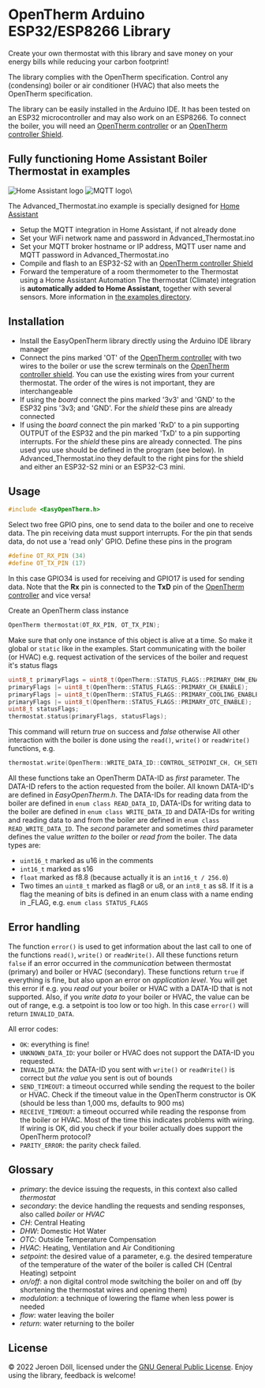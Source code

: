 # OpenTherm Arduino ESP32/ESP8266 Library

Create your own thermostat with this library and save money on your energy bills while reducing your carbon footprint!

The library complies with the OpenTherm specification. Control any (condensing) boiler or air conditioner (HVAC) that also meets the OpenTherm specification.

The library can be easily installed in the Arduino IDE. It has been tested on an ESP32 microcontroller and may also work on an ESP8266.
To connect the boiler, you will need an [OpenTherm controller](https://www.tindie.com/products/jeroen88/opentherm-controller/) or an [OpenTherm controller Shield](https://www.tindie.com/products/jeroen88/opentherm-shield/).

## Fully functioning Home Assistant Boiler Thermostat in examples
![Home Assistant logo](https://raw.githubusercontent.com/home-assistant/assets/master/logo/logo-small.png)
![MQTT logo](https://brands.home-assistant.io/_/mqtt/logo.png)\

The Advanced_Thermostat.ino example is specially designed for [Home Assistant](https://www.home-assistant.io/)
- Setup the MQTT integration in Home Assistant, if not already done
- Set your WiFi network name and password in Advanced_Thermostat.ino
- Set your MQTT broker hostname or IP address, MQTT user name and MQTT password in Advanced_Thermostat.ino
- Compile and flash to an ESP32-S2 with an [OpenTherm controller Shield](https://www.tindie.com/products/jeroen88/opentherm-shield/)
- Forward the temperature of a room thermometer to the Thermostat using a Home Assistant Automation
The thermostat (Climate) integration is **automatically added to Home Assistant**, together with several sensors. More information in [the examples directory](https://github.com/Jeroen88/EasyOpenTherm/tree/main/examples).

## Installation
- Install the EasyOpenTherm library directly using the Arduino IDE library manager
- Connect the pins marked 'OT' of the [OpenTherm controller](https://www.tindie.com/products/jeroen88/opentherm-controller/) with two wires to the boiler or use the screw terminals on the [OpenTherm controller shield](https://www.tindie.com/products/jeroen88/opentherm-shield/). You can use the existing wires from your current thermostat. The order of the wires is not important, they are interchangeable
- If using the _board_ connect the pins marked '3v3' and 'GND' to the ESP32 pins '3v3;  and 'GND'. For the _shield_ these pins are already connected
- If using the _board_ connect the pin marked 'RxD' to a pin supporting OUTPUT of the ESP32 and the pin marked 'TxD' to a pin supporting interrupts. For the _shield_ these pins are already connected. The pins used you use should be defined in the program (see below). In Advanced_Thermostat.ino they default to the right pins for the shield and either an ESP32-S2 mini or an ESP32-C3 mini.

## Usage
```cpp
#include <EasyOpenTherm.h>
```
Select two free GPIO pins, one to send data to the boiler and one to receive data. The pin receiving data must support interrupts. For the pin that sends data, do not use a 'read only' GPIO. Define these pins in the program
```cpp
#define OT_RX_PIN (34)
#define OT_TX_PIN (17)
```
In this case GPIO34 is used for receiving and GPIO17 is used for sending data. Note that the **Rx** pin is connected to the **TxD** pin of the [OpenTherm controller](https://www.tindie.com/products/jeroen88/opentherm-controller/) and vice versa!

Create an OpenTherm class instance 
```cpp
OpenTherm thermostat(OT_RX_PIN, OT_TX_PIN);
```
Make sure that only one instance of this object is alive at a time. So make it global or ```static``` like in the examples.
Start communicating with the boiler (or HVAC) e.g. request activation of the services of the boiler and request it's status flags
```cpp
uint8_t primaryFlags = uint8_t(OpenTherm::STATUS_FLAGS::PRIMARY_DHW_ENABLE);  // Enable Domestic Hot Water 
primaryFlags |= uint8_t(OpenTherm::STATUS_FLAGS::PRIMARY_CH_ENABLE);          // Enable Central Heating
primaryFlags |= uint8_t(OpenTherm::STATUS_FLAGS::PRIMARY_COOLING_ENABLE);     // Enable cooling (of your boiler, if available)
primaryFlags |= uint8_t(OpenTherm::STATUS_FLAGS::PRIMARY_OTC_ENABLE);         // Enable Outside Temperature Compensation (ifa available in your boiler)
uint8_t statusFlags;                                                          // Flags returned by the boiler will be stored into this variable
thermostat.status(primaryFlags, statusFlags);
```
This command will return _true_ on success and _false_ otherwise
All other interaction with the boiler is done using the ```read()```, ```write()``` or ```readWrite()``` functions, e.g.
```cpp
thermostat.write(OpenTherm::WRITE_DATA_ID::CONTROL_SETPOINT_CH, CH_SETPOINT)
```
All these functions take an OpenTherm DATA-ID as _first_ parameter. The DATA-ID refers to the action requested from the boiler. All known DATA-ID's are defined in _EasyOpenTherm.h_. The DATA-IDs for reading data from the boiler are defined in ```enum class READ_DATA_ID```, DATA-IDs for writing data to the boiler are defined in ```enum class WRITE_DATA_ID``` and DATA-IDs for writing and reading data to and from the boiler are defined in ```enum class    READ_WRITE_DATA_ID```. The _second_ parameter and sometimes _third_ parameter defines the value _written to_ the boiler or _read from_ the boiler. The data types are:
- ```uint16_t``` marked as u16 in the comments
- ```int16_t``` marked as s16
- ```float``` marked as f8.8 (because actually it is an ```int16_t / 256.0```)
- Two times an ```uint8_t``` marked as flag8 or u8, or an ```int8_t``` as s8. If it is a flag the meaning of bits is defined in an enum class with a name ending in _FLAG, e.g. ```enum class STATUS_FLAGS```

## Error handling
The function ```error()``` is used to get information about the last call to one of the functions ```read()```, ```write()``` or ```readWrite()```. All these functions  return ```false``` if an
error occurred in the _communication_ between thermostat (primary) and boiler or HVAC (secondary). These functions return ```true``` if everything is fine, but also upon an error on 
_application level_. You will get this error if e.g. you _read out_ your boiler or HVAC with a DATA-ID that is not supported. Also, if you _write data to_ your boiler or HVAC, the value can be out of range, e.g. a setpoint is too low or too high. In this case ```error()``` will return ```INVALID_DATA```.

All error codes:
- ```OK```: everything is fine!
- ```UNKNOWN_DATA_ID```: your boiler or HVAC does not support the DATA-ID you requested. 
- ```INVALID_DATA```: the DATA-ID you sent with ```write()``` or ```readWrite()``` is correct but _the value_ you sent is out of bounds
- ```SEND_TIMEOUT```: a timeout occurred while sending the request to the boiler or HVAC. Check if the timeout value in the OpenTherm constructor is OK (should be less than 1,000 ms, defaults to 900 ms)
- ```RECEIVE_TIMEOUT```: a timeout occurred while reading the response from the boiler or HVAC. Most of the time this indicates problems with wiring. If wiring is OK, did you check if your boiler actually does support the OpenTherm protocol?
- ```PARITY_ERROR```: the parity check failed.

## Glossary
- _primary_: the device issuing the requests, in this context also called _thermostat_
- _secondary_: the device handling the requests and sending responses, also called _boiler_ or _HVAC_
- _CH_: Central Heating
- _DHW_: Domestic Hot Water
- _OTC_: Outside Temperature Compensation
- _HVAC_: Heating, Ventilation and Air Conditioning
- _setpoint_: the desired value of a parameter, e.g. the desired temperature of the temperature of the water of the boiler is called CH (Central Heating) setpoint
- _on/off_: a non digital control mode switching the boiler on and off (by shortening the thermostat wires and opening them)
- _modulation_: a technique of lowering the flame when less power is needed
- _flow_: water leaving the boiler
- _return_: water returning to the boiler

## License
© 2022 Jeroen Döll, licensed under the [GNU General Public License](https://www.gnu.org/licenses/gpl-3.0.html). Enjoy using the library, feedback is welcome!



